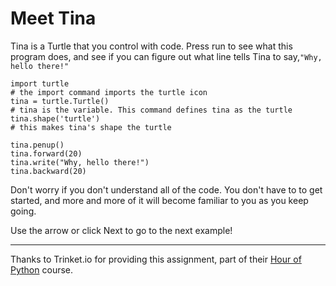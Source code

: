 # Meet Tina 

Tina is a Turtle that you control with code.  Press run to see what this program does, and see if you can figure out what line tells Tina to say,`"Why, hello there!"`

```python.run
import turtle
# the import command imports the turtle icon
tina = turtle.Turtle()
# tina is the variable. This command defines tina as the turtle
tina.shape('turtle')
# this makes tina's shape the turtle

tina.penup()
tina.forward(20)
tina.write("Why, hello there!")
tina.backward(20)
```

Don't worry if you don't understand all of the code.  You don't have to to get started, and more and more of it will become familiar to you as you keep going.

Use the arrow or click Next to go to the next example!

---

Thanks to Trinket.io for providing this assignment, 
part of their [Hour of Python](https://hourofpython.com/a-visual-introduction-to-python/) 
course.
